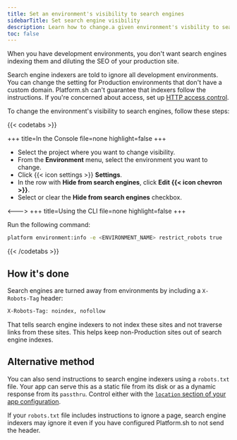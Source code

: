 ```yaml
---
title: Set an environment's visibility to search engines
sidebarTitle: Set search engine visibility
description: Learn how to change.a given environment's visbility to search engines.
toc: false
---
```


When you have development environments,
you don't want search engines indexing them and diluting the SEO of your production site.

Search engine indexers are told to ignore all development environments.
You can change the setting for Production environments that don't have a custom domain.
Platform.sh can't guarantee that indexers follow the instructions.
If you're concerned about access, set up [HTTP access control](./http-access-control.md).

To change the environment's visibility to search engines, follow these steps:

{{< codetabs >}}

+++
title=In the Console
file=none
highlight=false
+++

- Select the project where you want to change visibility.
- From the **Environment** menu, select the environment you want to change.
- Click {{< icon settings >}} **Settings**.
- In the row with **Hide from search engines**, click **Edit {{< icon chevron >}}**.
- Select or clear the **Hide from search engines** checkbox.

<--->
+++
title=Using the CLI
file=none
highlight=false
+++

Run the following command:

```bash
platform environment:info -e <ENVIRONMENT_NAME> restrict_robots true
```

{{< /codetabs >}}

## How it's done

Search engines are turned away from environments by including a `X-Robots-Tag` header:

```txt
X-Robots-Tag: noindex, nofollow
```

That tells search engine indexers to not index these sites and not traverse links from these sites.
This helps keep non-Production sites out of search engine indexes.

## Alternative method

You can also send instructions to search engine indexers using a `robots.txt` file.
Your app can serve this as a static file from its disk or as a dynamic response from its `passthru`.
Control either with the [`location` section of your app configuration](../create-apps/app-reference.md#locations).

If your `robots.txt` file includes instructions to ignore a page,
search engine indexers may ignore it even if you have configured Platform.sh to not send the header.

